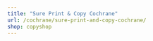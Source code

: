 ```yaml
---
title: "Sure Print & Copy Cochrane"
url: /cochrane/sure-print-and-copy-cochrane/
shop: copyshop
---
```

